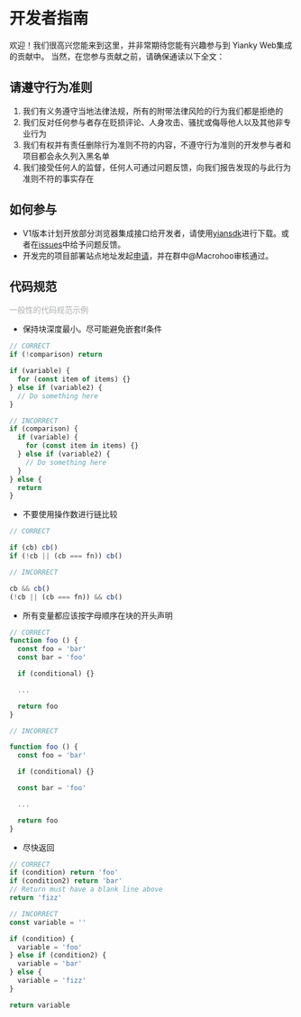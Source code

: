 # 开发者指南
欢迎！我们很高兴您能来到这里，并非常期待您能有兴趣参与到 Yianky Web集成的贡献中。
当然，在您参与贡献之前，请确保通读以下全文：

## 请遵守行为准则
1. 我们有义务遵守当地法律法规，所有的附带法律风险的行为我们都是拒绝的
2. 我们反对任何参与者存在贬损评论、人身攻击、骚扰或侮辱他人以及其他非专业行为
3. 我们有权并有责任删除行为准则不符的内容，不遵守行为准则的开发参与者和项目都会永久列入黑名单
4. 我们接受任何人的监督，任何人可通过问题反馈，向我们报告发现的与此行为准则不符的事实存在

## 如何参与
- V1版本计划开放部分浏览器集成接口给开发者，请使用[yiansdk](https://github.com/Macrohoo)进行下载。或者在[issues](https://github.com/Macrohoo)中给予问题反馈。
- 开发完的项目部署站点地址发起[申请](https://github.com/Macrohoo)，并在群中@Macrohoo审核通过。

## 代码规范
<div style="color: #AEAFAF; margin-top: 10px">一般性的代码规范示例</div>

- 保持块深度最小。尽可能避免嵌套If条件
```javascript
// CORRECT
if (!comparison) return

if (variable) {
  for (const item of items) {}
} else if (variable2) {
  // Do something here
}

// INCORRECT
if (comparison) {
  if (variable) {
    for (const item in items) {}
  } else if (variable2) {
    // Do something here
  }
} else {
  return
}
```

- 不要使用操作数进行链比较
```javascript
// CORRECT

if (cb) cb()
if (!cb || (cb === fn)) cb()

// INCORRECT

cb && cb()
(!cb || (cb === fn)) && cb()

```

- 所有变量都应该按字母顺序在块的开头声明
```javascript
// CORRECT
function foo () {
  const foo = 'bar'
  const bar = 'foo'

  if (conditional) {}

  ...

  return foo
}

// INCORRECT

function foo () {
  const foo = 'bar'

  if (conditional) {}

  const bar = 'foo'

  ...

  return foo
}

```

- 尽快返回
```javascript
// CORRECT
if (condition) return 'foo'
if (condition2) return 'bar'
// Return must have a blank line above
return 'fizz'

// INCORRECT
const variable = ''

if (condition) {
  variable = 'foo'
} else if (condition2) {
  variable = 'bar'
} else {
  variable = 'fizz'
}

return variable

```